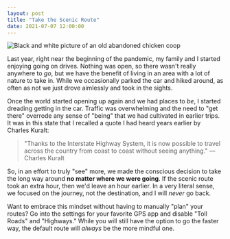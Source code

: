 ```yaml
---
layout: post
title: "Take the Scenic Route"
date: 2021-07-07 12:00:00
---
```


![Black and white picture of an old abandoned chicken coop](/assets/posts/chicken-coop.jpg)

Last year, right near the beginning of the pandemic, my family and I started enjoying going on drives. Nothing was open, so there wasn't really anywhere to _go_, but we have the benefit of living in an area with a lot of nature to take in. While we occasionally parked the car and hiked around, as often as not we just drove aimlessly and took in the sights.

Once the world started opening up again and we had places to _be_, I started dreading getting in the car. Traffic was overwhelming and the need to "get there" overrode any sense of "being" that we had cultivated in earlier trips. It was in this state that I recalled a quote I had heard years earlier by Charles Kuralt:

> "Thanks to the Interstate Highway System, it is now possible to travel across the country from coast to coast without seeing anything." — Charles Kuralt

So, in an effort to truly "see" more, we made the conscious decision to take the long way around **no matter where we were going**. If the scenic route took an extra hour, then we'd leave an hour earlier. In a very literal sense, we focused on the journey, not the destination, and I will _never_ go back.

Want to embrace this mindset without having to manually "plan" your routes? Go into the settings for your favorite GPS app and disable "Toll Roads" and "Highways." While you will still have the option to go the faster way, the default route will _always_ be the more mindful one.
